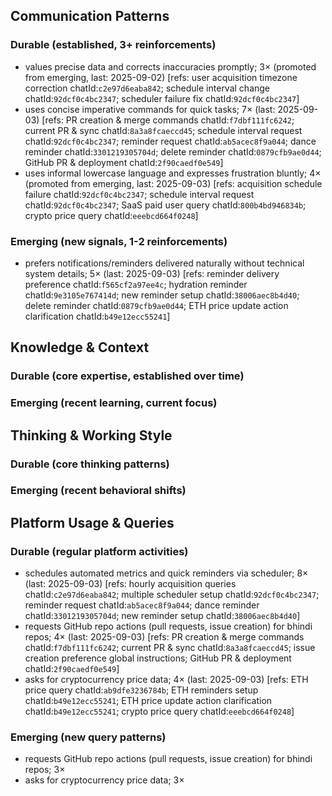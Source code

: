 ## Communication Patterns
### Durable (established, 3+ reinforcements)
- values precise data and corrects inaccuracies promptly; 3× (promoted from emerging, last: 2025-09-02) [refs: user acquisition timezone correction chatId:`c2e97d6eaba842`; schedule interval change chatId:`92dcf0c4bc2347`; scheduler failure fix chatId:`92dcf0c4bc2347`]
- uses concise imperative commands for quick tasks; 7× (last: 2025-09-03) [refs: PR creation & merge commands chatId:`f7dbf111fc6242`; current PR & sync chatId:`8a3a8fcaeccd45`; schedule interval request chatId:`92dcf0c4bc2347`; reminder request chatId:`ab5acec8f9a044`; dance reminder chatId:`3301219305704d`; delete reminder chatId:`0879cfb9ae0d44`; GitHub PR & deployment chatId:`2f90caedf0e549`]
- uses informal lowercase language and expresses frustration bluntly; 4× (promoted from emerging, last: 2025-09-03) [refs: acquisition schedule failure chatId:`92dcf0c4bc2347`; schedule interval request chatId:`92dcf0c4bc2347`; SaaS paid user query chatId:`800b4bd946834b`; crypto price query chatId:`eeebcd664f0248`]

### Emerging (new signals, 1-2 reinforcements)
- prefers notifications/reminders delivered naturally without technical system details; 5× (last: 2025-09-03) [refs: reminder delivery preference chatId:`f565cf2a97ee4c`; hydration reminder chatId:`9e3105e767414d`; new reminder setup chatId:`38006aec8b4d40`; delete reminder chatId:`0879cfb9ae0d44`; ETH price update action clarification chatId:`b49e12ecc55241`]

## Knowledge & Context
### Durable (core expertise, established over time)

### Emerging (recent learning, current focus)

## Thinking & Working Style
### Durable (core thinking patterns)

### Emerging (recent behavioral shifts)

## Platform Usage & Queries
### Durable (regular platform activities)
- schedules automated metrics and quick reminders via scheduler; 8× (last: 2025-09-03) [refs: hourly acquisition queries chatId:`c2e97d6eaba842`; multiple scheduler setup chatId:`92dcf0c4bc2347`; reminder request chatId:`ab5acec8f9a044`; dance reminder chatId:`3301219305704d`; new reminder setup chatId:`38006aec8b4d40`]
- requests GitHub repo actions (pull requests, issue creation) for bhindi repos; 4× (last: 2025-09-03) [refs: PR creation & merge commands chatId:`f7dbf111fc6242`; current PR & sync chatId:`8a3a8fcaeccd45`; issue creation preference global instructions; GitHub PR & deployment chatId:`2f90caedf0e549`]
- asks for cryptocurrency price data; 4× (last: 2025-09-03) [refs: ETH price query chatId:`ab9dfe3236784b`; ETH reminders setup chatId:`b49e12ecc55241`; ETH price update action clarification chatId:`b49e12ecc55241`; crypto price query chatId:`eeebcd664f0248`]

### Emerging (new query patterns)
- requests GitHub repo actions (pull requests, issue creation) for bhindi repos; 3×
- asks for cryptocurrency price data; 3×
